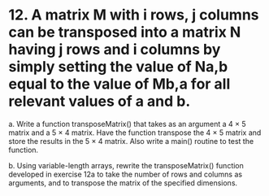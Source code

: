 # 12. A matrix M with i rows, j columns can be transposed into a matrix N having j rows and i columns by simply setting the value of Na,b equal to the value of Mb,a for all relevant values of a and b.

a. Write a function transposeMatrix() that takes as an argument a 4 × 5 matrix
and a 5 × 4 matrix. Have the function transpose the 4 × 5 matrix and store the
results in the 5 × 4 matrix. Also write a main() routine to test the function.

b. Using variable-length arrays, rewrite the transposeMatrix() function
developed in exercise 12a to take the number of rows and columns as arguments,
and to transpose the matrix of the specified dimensions.